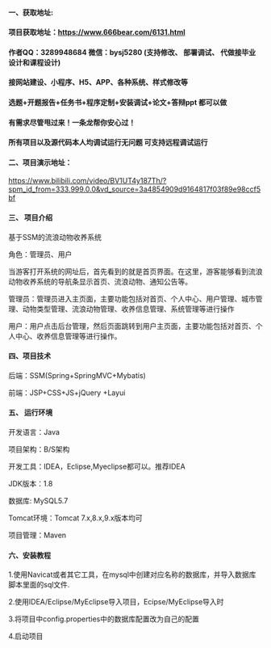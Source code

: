 

#### 一、获取地址:
#### 项目获取地址：https://www.666bear.com/6131.html
#### 作者QQ：3289948684 微信：bysj5280 (支持修改、 部署调试、 代做接毕业设计和课程设计)
#### 接网站建设、小程序、H5、APP、各种系统、样式修改等
#### 选题+开题报告+任务书+程序定制+安装调试+论文+答辩ppt 都可以做
#### 有需求尽管甩过来！一条龙帮你安心过！
#### 所有项目以及源代码本人均调试运行无问题 可支持远程调试运行


#### 二、项目演示地址：

https://www.bilibili.com/video/BV1UT4y187Th/?spm_id_from=333.999.0.0&vd_source=3a4854909d9164817f03f89e98ccf5bf

#### 三、 项目介绍
基于SSM的流浪动物收养系统

角色：管理员、用户

当游客打开系统的网址后，首先看到的就是首页界面。在这里，游客能够看到流浪动物收养系统的导航条显示首页、流浪动物、通知公告等。

管理员：管理员进入主页面，主要功能包括对首页、个人中心、用户管理、城市管理、动物类型管理、流浪动物管理、收养信息管理、系统管理等进行操作

用户：用户点击后台管理，然后页面跳转到用户主页面，主要功能包括对首页、个人中心、收养信息管理等进行操作。

#### 四、项目技术

后端：SSM(Spring+SpringMVC+Mybatis)

前端：JSP+CSS+JS+jQuery +Layui

#### 五、 运行环境
开发语言：Java

项目架构：B/S架构

开发工具：IDEA，Eclipse,Myeclipse都可以。推荐IDEA

JDK版本：1.8

数据库: MySQL5.7

Tomcat环境：Tomcat 7.x,8.x,9.x版本均可

项目管理：Maven



#### 六、安装教程

1.使用Navicat或者其它工具，在mysql中创建对应名称的数据库，并导入数据库脚本里面的sql文件.

2.使用IDEA/Eclipse/MyEclipse导入项目，Ecipse/MyEclipse导入时

3.将项目中config.properties中的数据库配置改为自己的配置

4.启动项目






